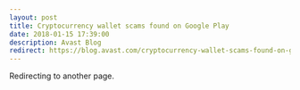 ```yaml
---
layout: post
title: Cryptocurrency wallet scams found on Google Play
date: 2018-01-15 17:39:00
description: Avast Blog
redirect: https://blog.avast.com/cryptocurrency-wallet-scams-found-on-google-play
---
```


Redirecting to another page.
